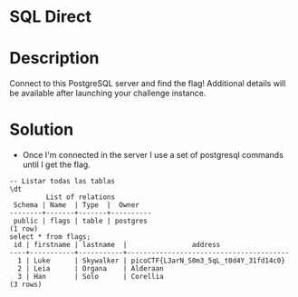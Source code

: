 # SQL Direct

# Description
Connect to this PostgreSQL server and find the flag!
Additional details will be available after launching your challenge instance.
# Solution

-  Once I'm connected in the server I use a set of postgresql commands until I get the flag.
``` postgresql
-- Listar todas las tablas 
\dt 
         List of relations
 Schema | Name  | Type  |  Owner   
--------+-------+-------+----------
 public | flags | table | postgres
(1 row)
select * from flags;
 id | firstname | lastname  |                address                 
----+-----------+-----------+----------------------------------------
  1 | Luke      | Skywalker | picoCTF{L3arN_S0m3_5qL_t0d4Y_31fd14c0}
  2 | Leia      | Organa    | Alderaan
  3 | Han       | Solo      | Corellia
(3 rows)

```